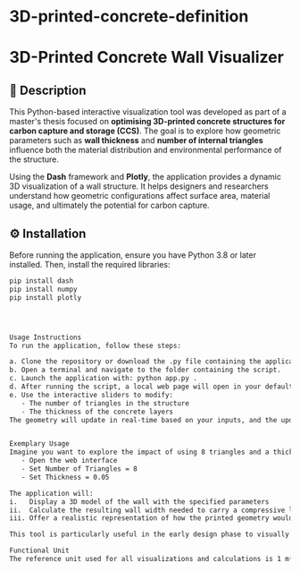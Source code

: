 # 3D-printed-concrete-definition

# 3D-Printed Concrete Wall Visualizer

## 📌 Description

This Python-based interactive visualization tool was developed as part of a master's thesis focused on **optimising 3D-printed concrete structures for carbon capture and storage (CCS)**. The goal is to explore how geometric parameters such as **wall thickness** and **number of internal triangles** influence both the material distribution and environmental performance of the structure.

Using the **Dash** framework and **Plotly**, the application provides a dynamic 3D visualization of a wall structure. It helps designers and researchers understand how geometric configurations affect surface area, material usage, and ultimately the potential for carbon capture.

## ⚙️ Installation

Before running the application, ensure you have Python 3.8 or later installed. Then, install the required libraries:

```bash
pip install dash
pip install numpy
pip install plotly




Usage Instructions
To run the application, follow these steps:

a. Clone the repository or download the .py file containing the application code.
b. Open a terminal and navigate to the folder containing the script.
c. Launch the application with: python app.py .
d. After running the script, a local web page will open in your default browser (usually at http://127.0.0.1:8050/).
e. Use the interactive sliders to modify:
   - The number of triangles in the structure
   - The thickness of the concrete layers
The geometry will update in real-time based on your inputs, and the updated width of the wall is displayed dynamically.


Exemplary Usage
Imagine you want to explore the impact of using 8 triangles and a thickness of 0.05 m:
   - Open the web interface
   - Set Number of Triangles = 8
   - Set Thickness = 0.05

The application will:
i.   Display a 3D model of the wall with the specified parameters
ii.  Calculate the resulting wall width needed to carry a compressive load of 5 MN/m
iii. Offer a realistic representation of how the printed geometry would look in practice

This tool is particularly useful in the early design phase to visually evaluate material layout strategies, with the ultimate goal of reducing carbon emissions while maintaining structural efficiency.

Functional Unit
The reference unit used for all visualizations and calculations is 1 m² of 3D-printed wall. This standardized measure allows for direct comparison between different configurations and supports further environmental analyses like Life Cycle Assessment (LCA).
